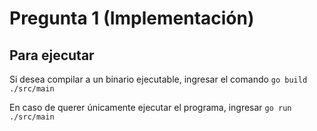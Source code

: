 # Pregunta 1 (Implementación)

## Para ejecutar
Si desea compilar a un binario ejecutable, ingresar el comando 
```go build ./src/main```

En caso de querer únicamente ejecutar el programa, ingresar
```go run ./src/main```
